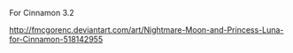  For Cinnamon 3.2

 http://fmcgorenc.deviantart.com/art/Nightmare-Moon-and-Princess-Luna-for-Cinnamon-518142955
